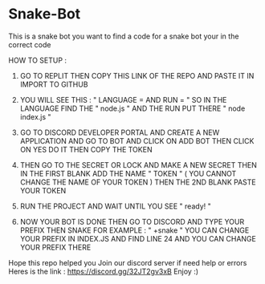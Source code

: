 # Snake-Bot

This is a snake bot you want to find a code for a snake bot your in the correct code

HOW TO SETUP :
1. GO TO REPLIT THEN COPY THIS LINK OF THE REPO AND PASTE IT IN IMPORT TO GITHUB

2. YOU WILL SEE THIS :  " LANGUAGE = AND RUN = " SO IN THE LANGUAGE FIND THE " node.js " AND THE RUN PUT THERE " node index.js "

3. GO TO DISCORD DEVELOPER PORTAL AND CREATE A NEW APPLICATION AND GO TO BOT AND CLICK ON ADD BOT THEN CLICK ON YES DO IT THEN COPY THE TOKEN

4. THEN GO TO THE SECRET OR LOCK AND MAKE A NEW SECRET THEN IN THE FIRST BLANK ADD THE NAME " TOKEN " ( YOU CANNOT CHANGE THE NAME OF YOUR TOKEN ) THEN THE 2ND BLANK PASTE YOUR TOKEN

5. RUN THE PROJECT AND WAIT UNTIL YOU SEE " ready! "

6. NOW YOUR BOT IS DONE  THEN GO TO DISCORD AND TYPE YOUR PREFIX THEN SNAKE FOR EXAMPLE : " +snake " YOU CAN CHANGE YOUR PREFIX IN INDEX.JS AND FIND LINE 24 AND YOU CAN CHANGE YOUR PREFIX THERE

Hope this repo helped you 
Join our discord server if need help or errors 
Heres is the link : https://discord.gg/32JT2gv3xB
Enjoy :)
